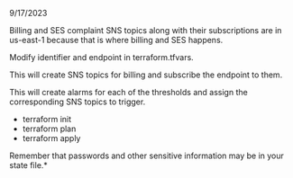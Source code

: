 9/17/2023

Billing and SES complaint SNS topics along with their subscriptions are in us-east-1 because that is where billing and SES happens.

Modify identifier and endpoint in terraform.tfvars.

This will create SNS topics for billing and subscribe the endpoint to them.

This will create alarms for each of the thresholds and assign the corresponding SNS topics to trigger.

* terraform init
* terraform plan
* terraform apply

Remember that passwords and other sensitive information may be in your state file.*
